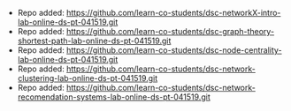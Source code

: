 
- Repo added: https://github.com/learn-co-students/dsc-networkX-intro-lab-online-ds-pt-041519.git
- Repo added: https://github.com/learn-co-students/dsc-graph-theory-shortest-path-lab-online-ds-pt-041519.git
- Repo added: https://github.com/learn-co-students/dsc-node-centrality-lab-online-ds-pt-041519.git
- Repo added: https://github.com/learn-co-students/dsc-network-clustering-lab-online-ds-pt-041519.git
- Repo added: https://github.com/learn-co-students/dsc-network-recomendation-systems-lab-online-ds-pt-041519.git
